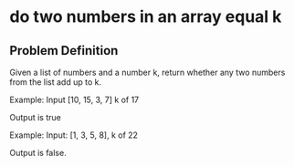 # do two numbers in an array equal k

## Problem Definition
Given a list of numbers and a number k, return whether any two numbers from the list add up to k.

Example:
Input [10, 15, 3, 7] 
k of 17

Output is true

Example:
Input: [1, 3, 5, 8], k of 22

Output is false.
